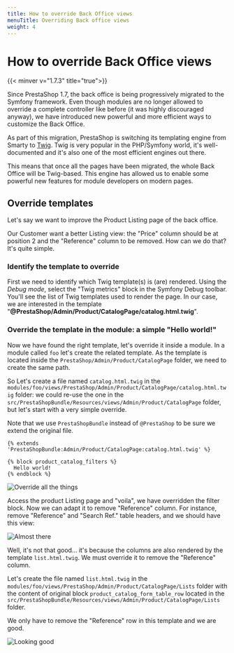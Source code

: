 ```yaml
---
title: How to override Back Office views
menuTitle: Overriding Back office views
weight: 4
---
```


# How to override Back Office views
{{< minver v="1.7.3" title="true">}}

Since PrestaShop 1.7, the back office is being progressively migrated to the Symfony framework. Even though modules are no longer allowed to override a complete controller like before (it was highly discouraged anyway), we have introduced new powerful and more efficient ways to customize the Back Office.

As part of this migration, PrestaShop is switching its templating engine from Smarty to [Twig](https://twig.symfony.com/). Twig is very popular in the PHP/Symfony world, it's well-documented and it's also one of the most efficient engines out there.

This means that once all the pages have been migrated, the whole Back Office will be Twig-based. This engine has allowed us to enable some powerful new features for module developers on modern pages. 

## Override templates

Let's say we want to improve the Product Listing page of the back office.

Our Customer want a better Listing view: the "Price" column should be at position 2 and the "Reference" column to be removed. How can we do that? It's quite simple.

### Identify the template to override

First we need to identify which Twig template(s) is (are) rendered. Using the *Debug mode*, select the "Twig metrics" block in the Symfony Debug toolbar. You'll see the list of Twig templates used to render the page. In our case, we are interested in the template "**@PrestaShop/Admin/Product/CatalogPage/catalog.html.twig**".

### Override the template in the module: a simple "Hello world!"

Now we have found the right template, let's override it inside a module.
In a module called `foo` let's create the related template. As the template is located inside the `PrestaShop/Admin/Product/CatalogPage` folder, we need to create the same path.

So Let's create a file named `catalog.html.twig` in the `modules/foo/views/PrestaShop/Admin/Product/CatalogPage/catalog.html.twig` folder: we could re-use the one in the `src/PrestaShopBundle/Resources/views/Admin/Product/CatalogPage` folder, but let's start with a very simple override.

Note that we use `PrestaShopBundle` instead of `@PrestaShop` to be sure we extend the original file.

```twig
{% extends 'PrestaShopBundle:Admin/Product/CatalogPage:catalog.html.twig' %}

{% block product_catalog_filters %}
  Hello world!
{% endblock %}
```

![Override all the things](../img/bo-override-1.png)

Access the product Listing page and "voila", we have overridden the filter block. Now we can adapt it to remove "Reference" column. For instance, remove "Reference" and "Search Ref." table headers, and we should have this view:

![Almost there](../img/bo-override-2.png)

Well, it's not that good... it's because the columns are also rendered by the template `list.html.twig`. We must override it to remove the "Reference" column.

Let's create the file named `list.html.twig` in the `modules/foo/views/PrestaShop/Admin/Product/CatalogPage/Lists` folder with the content of original block `product_catalog_form_table_row` located in the `src/PrestaShopBundle/Resources/views/Admin/Product/CatalogPage/Lists` folder.

We only have to remove the "Reference" row in this template and we are good.

![Looking good](../img/bo-override-3.png)
